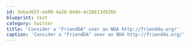 ```yaml
---
id: 3eba365f-ee90-4a26-84de-4c26613d926b
blueprint: text
category: twitter
title: 'Consider a "FriendDA" over an NDA http://friendda.org/'
caption: 'Consider a "FriendDA" over an NDA http://friendda.org/'
---
```

